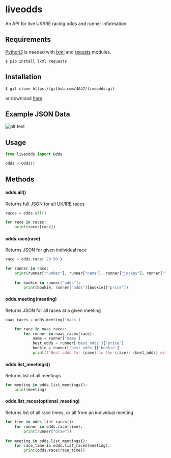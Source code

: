 # liveodds
An API for live UK/IRE racing odds and runner information

## Requirements

[Python3](https://www.python.org/downloads/) is needed with [lxml](https://lxml.de/) and [requsts](https://2.python-requests.org/en/master/) modules.

```
$ pip install lxml requests
```

## Installation
```
$ git clone https://github.com/4A47/liveodds.git
```
or download [here](https://github.com/4A47/liveodds/archive/master.zip)

## Example JSON Data
![alt text](https://i.postimg.cc/2jdNHH2z/Screenshot-2019-05-19-JSON-Editor-Online-view-edit-and-format.png)


## Usage
```python
from liveodds import Odds

odds = Odds()
```

## Methods

#### odds.all()
Returns full JSON for all UK/IRE races
```python
races = odds.all()

for race in races:
    print(races[race])
```

#### odds.race(race)
Returns JSON for given individual race
```python
race = odds.race('20:50')

for runner in race:
    print(runner["number"], runner["name"], runner["jockey"], runner["form"])
    
    for bookie in runner["odds"]:
        print(bookie, runner["odds"][bookie]["price"])
```

#### odds.meeting(meeting)
Returns JSON for all races at a given meeting
```python
naas_races = odds.meeting('naas')

    for race in naas_races:
        for runner in naas_races[race]:
            name = runner['name']
            best_odds = runner['best_odds']['price']
            bookie = runner['best_odds']['bookie']
            print(f'Best odds for {name} in the {race}: {best_odds} with {bookie}')
```

#### odds.list_meetings()
Returns list of all meetings
```python
for meeting in odds.list_meetings():
    print(meeting)
```

#### odds.list_races(optional_meeting)
Returns list of all race times, or all from an individual meeting
```python
for time in odds.list_races():
    for runner in odds.race(time):
        print(runner["draw"])
        
for meeting in odds.list_meetings():
    for race_time in odds.list_races(meeting):
        print(odds.race(race_time))
```
